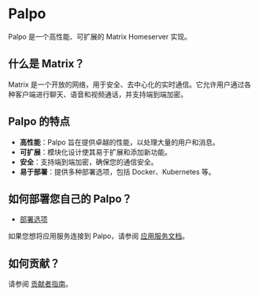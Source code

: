 # Palpo

Palpo 是一个高性能、可扩展的 Matrix Homeserver 实现。

## 什么是 Matrix？

Matrix 是一个开放的网络，用于安全、去中心化的实时通信。它允许用户通过各种客户端进行聊天、语音和视频通话，并支持端到端加密。

## Palpo 的特点

*   **高性能**：Palpo 旨在提供卓越的性能，以处理大量的用户和消息。
*   **可扩展**：模块化设计使其易于扩展和添加新功能。
*   **安全**：支持端到端加密，确保您的通信安全。
*   **易于部署**：提供多种部署选项，包括 Docker、Kubernetes 等。

## 如何部署您自己的 Palpo？

- [部署选项](deploying.md)

如果您想将应用服务连接到 Palpo，请参阅 [应用服务文档](appservices.md)。

## 如何贡献？

请参阅 [贡献者指南](contributing.md)。